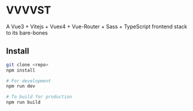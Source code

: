 # VVVVST
A Vue3 + Vitejs + Vuex4 + Vue-Router + Sass + TypeScript frontend stack to its bare-bones

## Install
```bash
git clone <repo>
npm install

# For development
npm run dev 

# To build for production
npm run build
```
